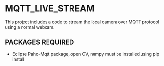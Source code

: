# MQTT_LIVE_STREAM
This project includes a code to stream the local camera over MQTT protocol using a normal webcam.

## PACKAGES REQUIRED
- Eclipse Paho-Mqtt package, open CV, numpy must be installed using pip install


